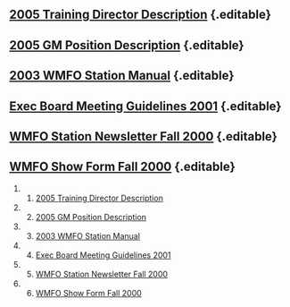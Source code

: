 [2005 Training Director Description](https://wiki.wmfo.org/@api/deki/files/408/=Training_Director.doc "Training Director.doc") {.editable}
------------------------------------------------------------------------------------------------------------------------------

[2005 GM Position Description](https://wiki.wmfo.org/@api/deki/files/407/=GM_Position_Description.doc.dot "GM Position Description.doc.dot") {.editable}
--------------------------------------------------------------------------------------------------------------------------------------------

[2003 WMFO Station Manual](https://wiki.wmfo.org/@api/deki/files/378/=2003_WMFO_Radio_Station_Manual.pdf "2003 WMFO Radio Station Manual.pdf") {.editable}
----------------------------------------------------------------------------------------------------------------------------------------------

[Exec Board Meeting Guidelines 2001](https://wiki.wmfo.org/@api/deki/files/379/=WMFO_E-Board_Meeting_Procedure.docx "WMFO E-Board Meeting Procedure.docx") {.editable}
----------------------------------------------------------------------------------------------------------------------------------------------------------

[WMFO Station Newsletter Fall 2000](https://wiki.wmfo.org/@api/deki/files/380/=Newsletter.pdf "Newsletter.pdf") {.editable}
---------------------------------------------------------------------------------------------------------------

[WMFO Show Form Fall 2000](https://wiki.wmfo.org/@api/deki/files/234/=WMFO_Show_Scheduling_Form.pdf "WMFO Show Scheduling Form.pdf") {.editable}
------------------------------------------------------------------------------------------------------------------------------------

1.  1. [2005 Training Director
    Description](#2005_Training_Director_Description)
2.  2. [2005 GM Position Description](#2005_GM_Position_Description)
3.  3. [2003 WMFO Station Manual](#2003_WMFO_Station_Manual)
4.  4. [Exec Board Meeting Guidelines
    2001](#Exec_Board_Meeting_Guidelines_2001)
5.  5. [WMFO Station Newsletter Fall
    2000](#WMFO_Station_Newsletter_Fall_2000)
6.  6. [WMFO Show Form Fall 2000](#WMFO_Show_Form_Fall_2000)

